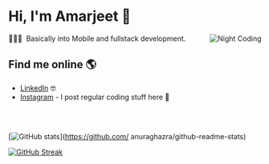 
# Hi, I'm Amarjeet 👋

<img alt="Night Coding" src="https://user-images.githubusercontent.com/38986305/122662088-fc74ea00-d1ad-11eb-9aa8-f920e2e271d1.gif" align="right"/>

👨🏻‍💻 &nbsp;Basically into Mobile and fullstack development.

## Find me online 🌎

- <a href="https://www.linkedin.com/in/amarjeet987/">LinkedIn</a> 🤓
- <a href="https://www.instagram.com/codemanship/">Instagram</a>  - I post regular coding stuff here 🤳

 <br>
 <br>

[![GitHub stats](https://github-readme-stats.vercel.app/api?username=amarjeet987&count_private=true&show_icons=true&theme=dark&border_color=00AFF0)](https://github.com/ anuraghazra/github-readme-stats)

[![GitHub Streak](http://github-readme-streak-stats.herokuapp.com?user=amarjeet987&theme=dark&fire=00AFF0&hide_border=true&)](https://git.io/streak-stats)

<br>


<br/>
